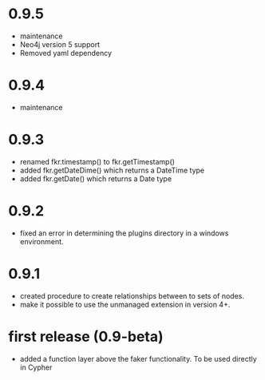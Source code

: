 # 0.9.5

* maintenance
* Neo4j version 5 support
* Removed yaml dependency

# 0.9.4

* maintenance

# 0.9.3

* renamed fkr.timestamp() to fkr.getTimestamp()
* added fkr.getDateDime() which returns a DateTime type
* added fkr.getDate() which returns a Date type

# 0.9.2

* fixed an error in determining the plugins directory in a windows environment.

# 0.9.1

* created procedure to create relationships between to sets of nodes.
* make it possible to use the unmanaged extension in version 4+.

# first release (0.9-beta)

* added a function layer above the faker functionality. To be used directly in Cypher
